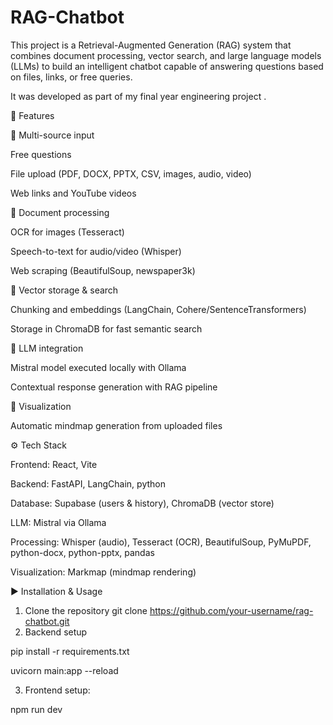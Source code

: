 # RAG-Chatbot
This project is a Retrieval-Augmented Generation (RAG) system that combines document processing, vector search, and large language models (LLMs) to build an intelligent chatbot capable of answering questions based on files, links, or free queries.

It was developed as part of my final year engineering project .

🚀 Features

🔹 Multi-source input

Free questions

File upload (PDF, DOCX, PPTX, CSV, images, audio, video)

Web links and YouTube videos

🔹 Document processing

OCR for images (Tesseract)

Speech-to-text for audio/video (Whisper)

Web scraping (BeautifulSoup, newspaper3k)

🔹 Vector storage & search

Chunking and embeddings (LangChain, Cohere/SentenceTransformers)

Storage in ChromaDB for fast semantic search

🔹 LLM integration

Mistral model executed locally with Ollama

Contextual response generation with RAG pipeline

🔹 Visualization

Automatic mindmap generation from uploaded files

⚙️ Tech Stack

Frontend: React, Vite

Backend: FastAPI, LangChain, python

Database: Supabase (users & history), ChromaDB (vector store)

LLM: Mistral via Ollama

Processing: Whisper (audio), Tesseract (OCR), BeautifulSoup, PyMuPDF, python-docx, python-pptx, pandas

Visualization: Markmap (mindmap rendering)



▶️ Installation & Usage

1. Clone the repository
   git clone https://github.com/your-username/rag-chatbot.git
2. Backend setup
   
pip install -r requirements.txt

uvicorn main:app --reload

3. Frontend setup:
   
npm run dev
